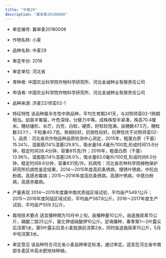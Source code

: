 ```yaml
---
title: "中麦29"
description: "冀审麦20180008"
---
```

* 审定编号:  冀审麦20180008

*  作物名称:  小麦

*  品种名称:  中麦29

*  审定年份:  2018

*  审定单位:  河北省

* 育种者:  中国农业科学院作物科学研究所、河北金诚种业有限责任公司

*  申请者:  中国农业科学院作物科学研究所、河北金诚种业有限责任公司

*  品种来源:  济麦22/师栾02-1

*  特征特性
该品种属半冬性中熟品种，平均生育期241天，与对照师栾02-1熟期相当。幼苗半匍匐，叶色深绿，分蘖力中等。成株株型半紧凑，株高70.4厘米。穗纺锤形，长芒，白壳，白粒，硬质，籽粒较饱满。亩穗数47.5万，穗粒数33.1个，千粒重40.7克。熟相较好。抗倒性较好。抗寒性优于对照师栾02-1。品质：河北省农作物品种品质检测中心测定，2015年，粗蛋白质（干基）15.34%，湿面筋(14%湿基)29.8%，吸水量58.4毫升/100克,形成时间13.6分钟，稳定时间28.4分钟，容重815克/升；2016年，粗蛋白质（干基）13.96%，湿面筋(14%湿基)28.0%，吸水量63.0毫升/100克,形成时间6.0分钟，稳定时间8.6分钟，容重831克/升。抗病性：河北省农林科学院植物保护研究所抗病性鉴定结果，2014～2015年度高抗条锈病，慢锈叶锈病，中抗白粉病，高感赤霉病；2015～2016年度高抗条锈病，高感叶锈病，中感白粉病，高感赤霉病。

*  产量表现
2014～2015年度冀中南优质组区域试验，平均亩产549.1公斤；2015～2016年度同组区域试验，平均亩产567.8公斤。2016～2017年度生产试验，平均亩产559.3公斤。

*  栽培技术要点
适宜播种期为10月中上旬，亩播种量10公斤。亩底施尿素15公斤，磷酸二铵25公斤，氯化钾或硝酸钾10公斤。足墒播种，春季第1～2叶露尖后浇第1水，第5叶露尖后至小麦挑旗前浇第2水，同时亩追施尿素15公斤，5月中旬浇第3水。

*  审定意见
该品种符合河北省小麦品种审定标准，通过审定。适宜在河北省中南部冬麦区中高水肥地块种植。
